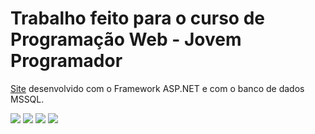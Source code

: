 # Trabalho feito para o curso de Programação Web - Jovem Programador

[Site](http://luizwendland-001-site1.dtempurl.com/) desenvolvido com o Framework ASP.NET e com o banco de dados MSSQL.

<img src="https://i.imgur.com/07haNfU.png">

<img src="https://i.imgur.com/OClntgS.png">

<img src="https://i.imgur.com/0F7W6jj.png">

<img src="https://i.imgur.com/zUgD3m3.png">
